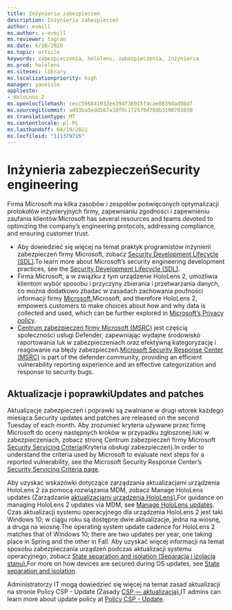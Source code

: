 ```yaml
---
title: Inżynieria zabezpieczeń
description: Inżynieria zabezpieczeń
author: evmill
ms.author: v-evmill
ms.reviewer: tagran
ms.date: 6/30/2020
ms.topic: article
keywords: zabezpieczenia, hololens, zabezpieczenia, inżynieria
ms.prod: hololens
ms.sitesec: library
ms.localizationpriority: high
manager: yannisle
appliesto:
- HoloLens 2
ms.openlocfilehash: cecc556841033ee394f36915f4cae8839dad08df
ms.sourcegitcommit: ad53ba5edd567a18f0c172578d78db3190701650
ms.translationtype: MT
ms.contentlocale: pl-PL
ms.lasthandoff: 04/19/2021
ms.locfileid: "111379716"
---
```

# <a name="security-engineering"></a><span data-ttu-id="383ba-104">Inżynieria zabezpieczeń</span><span class="sxs-lookup"><span data-stu-id="383ba-104">Security engineering</span></span>

<span data-ttu-id="383ba-105">Firma Microsoft ma kilka zasobów i zespołów poświęconych optymalizacji protokołów inżynieryjnych firmy, zapewnianiu zgodności i zapewnieniu zaufania klientów.</span><span class="sxs-lookup"><span data-stu-id="383ba-105">Microsoft has several resources and teams devoted to optimizing the company’s engineering protocols, addressing compliance, and ensuring customer trust.</span></span> 

  * <span data-ttu-id="383ba-106">Aby dowiedzieć się więcej na temat praktyk programistów inżynierii zabezpieczeń firmy Microsoft, zobacz [Security Development Lifecycle (SDL)](https://www.microsoft.com/securityengineering/sdl).</span><span class="sxs-lookup"><span data-stu-id="383ba-106">To learn more about Microsoft’s security engineering development practices, see the [Security Development Lifecycle (SDL)](https://www.microsoft.com/securityengineering/sdl).</span></span>
  * <span data-ttu-id="383ba-107">Firma Microsoft, a w związku z tym urządzenie HoloLens 2, umożliwia klientom wybór sposobu i przyczyny zbierania i przetwarzania danych, co można dodatkowo zbadać w zasadach zachowania poufności informacji firmy [Microsoft.](https://privacy.microsoft.com/)</span><span class="sxs-lookup"><span data-stu-id="383ba-107">Microsoft, and therefore HoloLens 2, empowers customers to make choices about how and why data is collected and used, which can be further explored in [Microsoft’s Privacy policy](https://privacy.microsoft.com/).</span></span> 
  * <span data-ttu-id="383ba-108">[Centrum zabezpieczeń firmy Microsoft (MSRC)](https://www.microsoft.com/msrc) jest częścią społeczności usługi Defender, zapewniając wydajne środowisko raportowania luk w zabezpieczeniach oraz efektywną kategoryzację i reagowanie na błędy zabezpieczeń.</span><span class="sxs-lookup"><span data-stu-id="383ba-108">[Microsoft Security Response Center (MSRC)](https://www.microsoft.com/msrc) is part of the defender community, providing an efficient vulnerability reporting experience and an effective categorization and response to security bugs.</span></span> 

## <a name="updates-and-patches"></a><span data-ttu-id="383ba-109">Aktualizacje i poprawki</span><span class="sxs-lookup"><span data-stu-id="383ba-109">Updates and patches</span></span>

<span data-ttu-id="383ba-110">Aktualizacje zabezpieczeń i poprawki są zwalniane w drugi wtorek każdego miesiąca.</span><span class="sxs-lookup"><span data-stu-id="383ba-110">Security updates and patches are released on the second Tuesday of each month.</span></span> <span data-ttu-id="383ba-111">Aby zrozumieć kryteria używane przez firmę Microsoft do oceny następnych kroków w przypadku zgłoszonej luki w zabezpieczeniach, zobacz stronę Centrum zabezpieczeń firmy Microsoft [Security Servicing Criteria](https://www.microsoft.com/msrc/windows-security-servicing-criteria)(Kryteria obsługi zabezpieczeń).</span><span class="sxs-lookup"><span data-stu-id="383ba-111">In order to understand the criteria used by Microsoft to evaluate next steps for a reported vulnerability, see the Microsoft Security Response Center’s [Security Servicing Criteria page](https://www.microsoft.com/msrc/windows-security-servicing-criteria).</span></span> 

<span data-ttu-id="383ba-112">Aby uzyskać wskazówki dotyczące zarządzania aktualizacjami urządzenia HoloLens 2 za pomocą rozwiązania MDM, zobacz Manage HoloLens updates (Zarządzanie [aktualizacjami urządzenia HoloLens).](https://docs.microsoft.com/hololens/hololens-updates)</span><span class="sxs-lookup"><span data-stu-id="383ba-112">For guidance on managing HoloLens 2 updates via MDM, see [Manage HoloLens updates](https://docs.microsoft.com/hololens/hololens-updates).</span></span> <span data-ttu-id="383ba-113">Czas aktualizacji systemu operacyjnego dla urządzenia HoloLens 2 jest taki Windows 10; w ciągu roku są dostępne dwie aktualizacje, jedna na wiosnę, a druga na wiosnę.</span><span class="sxs-lookup"><span data-stu-id="383ba-113">The operating system update cadence for HoloLens 2 matches that of Windows 10; there are two updates per year, one taking place in Spring and the other in Fall.</span></span> <span data-ttu-id="383ba-114">Aby uzyskać więcej informacji na temat sposobu zabezpieczania urządzeń podczas aktualizacji systemu operacyjnego, zobacz [State separation and isolation (Separacja i izolacja stanu).](security-state-separation-isolation.md)</span><span class="sxs-lookup"><span data-stu-id="383ba-114">For more on how devices are secured during OS updates, see [State separation and isolation](security-state-separation-isolation.md).</span></span> 

<span data-ttu-id="383ba-115">Administratorzy IT mogą dowiedzieć się więcej na temat zasad aktualizacji na stronie Policy CSP - Update (Zasady [CSP — aktualizacja).](https://docs.microsoft.com/windows/client-management/mdm/policy-csp-update)</span><span class="sxs-lookup"><span data-stu-id="383ba-115">IT admins can learn more about update policy at [Policy CSP - Update](https://docs.microsoft.com/windows/client-management/mdm/policy-csp-update).</span></span> 
